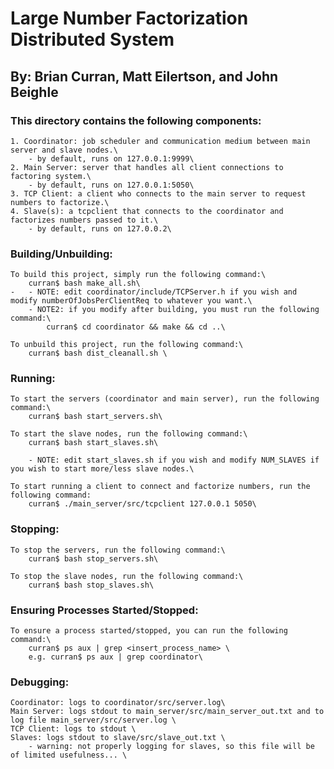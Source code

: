 # Large Number Factorization Distributed System
## By: Brian Curran, Matt Eilertson, and John Beighle

### This directory contains the following components:
	1. Coordinator: job scheduler and communication medium between main server and slave nodes.\
		- by default, runs on 127.0.0.1:9999\
	2. Main Server: server that handles all client connections to factoring system.\
		- by default, runs on 127.0.0.1:5050\
	3. TCP Client: a client who connects to the main server to request numbers to factorize.\
	4. Slave(s): a tcpclient that connects to the coordinator and factorizes numbers passed to it.\
		- by default, runs on 127.0.0.2\

### Building/Unbuilding:
	To build this project, simply run the following command:\
		curran$ bash make_all.sh\
	-	- NOTE: edit coordinator/include/TCPServer.h if you wish and modify numberOfJobsPerClientReq to whatever you want.\
		- NOTE2: if you modify after building, you must run the following command:\
			curran$ cd coordinator && make && cd ..\

	To unbuild this project, run the following command:\
		curran$ bash dist_cleanall.sh \

### Running:
	To start the servers (coordinator and main server), run the following command:\
		curran$ bash start_servers.sh\

	To start the slave nodes, run the following command:\
		curran$ bash start_slaves.sh\

		- NOTE: edit start_slaves.sh if you wish and modify NUM_SLAVES if you wish to start more/less slave nodes.\

	To start running a client to connect and factorize numbers, run the following command:
		curran$ ./main_server/src/tcpclient 127.0.0.1 5050\

### Stopping:
	To stop the servers, run the following command:\
		curran$ bash stop_servers.sh\

	To stop the slave nodes, run the following command:\
		curran$ bash stop_slaves.sh\

### Ensuring Processes Started/Stopped:
	To ensure a process started/stopped, you can run the following command:\
		curran$ ps aux | grep <insert_process_name> \
		e.g. curran$ ps aux | grep coordinator\

### Debugging:
	Coordinator: logs to coordinator/src/server.log\
	Main Server: logs stdout to main_server/src/main_server_out.txt and to log file main_server/src/server.log \
 	TCP Client: logs to stdout \
	Slaves: logs stdout to slave/src/slave_out.txt \
		- warning: not properly logging for slaves, so this file will be of limited usefulness... \ 

 
